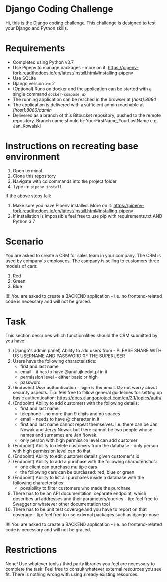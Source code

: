 Django Coding Challenge
=======================
Hi, this is the Django coding challenge. This challenge is designed to test your Django and Python skills.

Requirements
============
- Completed using Python v3.7
- Use Pipenv to manage packages - more on it: https://pipenv-fork.readthedocs.io/en/latest/install.html#installing-pipenv
- Use SQLite
- Django version >= 2
- (Optional) Runs on docker and the application can be started with a single command `docker-compose up`
- The running application can be reached in the browser at *[host]:8080*
- The application is delivered with a sufficient admin reachable at *[host]:8080/admin*
- Delivered as a branch of this Bitbucket repository, pushed to the remote repository. Branch name should be YourFirstName_YourLastName e.g. Jan_Kowalski

Instructions on recreating base environment
========
1. Open terminal
2. Clone this repository
3. Navigate with cd commands into the project folder
4. Type in: `pipenv install`

If the above steps fail:
1. Make sure you have Pipenv installed. More on it: https://pipenv-fork.readthedocs.io/en/latest/install.html#installing-pipenv
2. If installation is impossible feel free to use pip with requirements.txt AND Python 3.7

Scenario
========
You are asked to create a CRM for sales team in your company. The CRM is used by company's employees. The company is selling to customers three models of cars:
1. Red
2. Green 
3. Blue

!!!! You are asked to create a BACKEND application - i.e. no frontend-related code is necessary and will not be graded.

Task
====
This section describes which functionalities should the CRM submitted by you have:

1. (Django's admin panel) Ability to add users from - PLEASE SHARE WITH US USERNAME AND PASSWORD OF THE SUPERUSER
2. Users have the following characteristics:
    - first and last name
    - email - it has to have @anulujkredyt.pl in it
    - permission level - either basic or high
    - password
3. (Endpoint) User authentication - login is the email. Do not worry about security aspects. Tip: feel free to follow general guidelines for setting up basic authentication: https://docs.djangoproject.com/en/3.1/topics/auth/
4. (Endpoint) Ability to add customers with the following details:
    - first and last name
    - telephone - no more than 9 digits and no spaces
    - email - needs to have @ character in it
    - first and last name cannot repeat themselves. I.e. there can be Jan Nowak and Jerzy Nowak but there cannot be two people whose names and surnames are Jan Nowak.
    - only person with high permission level can add customer 
5. (Endpoint) Ability to delete customers from the database - only person with high permission level can do that.
6. (Endpoint) Ability to edit customer details given customer's id
7. (Endpoint) Ability to add a purchase with the following characteristics:
    - one client can purchase multiple cars
    - the following cars can be purchased: red, blue or green
8. (Endpoint) Ability to list all purchases inside a database with the following characteristics:
    - possibility to filter customers who made the purchase 
9. There has to be an API documentation, separate endpoint, which describes url addresses and their parameters/queries - tip: feel free to Swagger or whatever other documentation tool
10. There has to be unit test coverage and you have to report on that coverage - tip: feel free to use external packages such as django-nose

!!!! You are asked to create a BACKEND application - i.e. no frontend-related code is necessary and will not be graded.

Restrictions
============
None! Use whatever tools / third party libraries you feel are necessary to complete the task. Feel free to consult whatever external resources you see fit. There is nothing wrong with using already existing resources. 